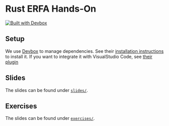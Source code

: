 # Rust ERFA Hands-On

[![Built with Devbox](https://www.jetify.com/img/devbox/shield_galaxy.svg)](https://www.jetify.com/devbox/docs/contributor-quickstart/)

## Setup

We use [Devbox](https://www.jetify.com/devbox/) to manage dependencies. See their [installation
instructions](https://www.jetify.com/devbox/docs/installing_devbox/) to install it. If you want to
integrate it with VisualStudio Code, see [their
plugin](https://marketplace.visualstudio.com/items?itemName=jetpack-io.devbox)

## Slides

The slides can be found under [`slides/`](./slides/).

## Exercises

The slides can be found under [`exercises/`](./exercises/).

